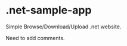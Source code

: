 .net-sample-app
===============

Simple Browse/Download/Upload .net website.


Need to add comments.
